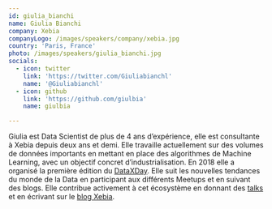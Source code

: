 ```yaml
---
id: giulia_bianchi
name: Giulia Bianchi
company: Xebia
companyLogo: /images/speakers/company/xebia.jpg
country: 'Paris, France'
photo: /images/speakers/giulia_bianchi.jpg
socials:
  - icon: twitter
    link: 'https://twitter.com/Giuliabianchl'
    name: '@Giuliabianchl'
  - icon: github
    link: 'https://github.com/giulbia'
    name: giulbia

---
```


Giulia est Data Scientist de plus de 4 ans d’expérience, elle est consultante à Xebia depuis deux ans et demi. 
Elle travaille actuellement sur des volumes de données importants en mettant en place des algorithmes de Machine Learning, avec un objectif concret d’industrialisation. 
En 2018 elle a organisé la première édition du [DataXDay](https://dataxday.fr/).
Elle suit les nouvelles tendances du monde de la Data en participant aux différents Meetups et en suivant des blogs. Elle contribue activement à cet écosystème en donnant des [talks](https://www.youtube.com/watch?v=N-LXrheCIKM) et en écrivant sur le [blog Xebia](https://blog.xebia.fr/author/gbianchi/).
